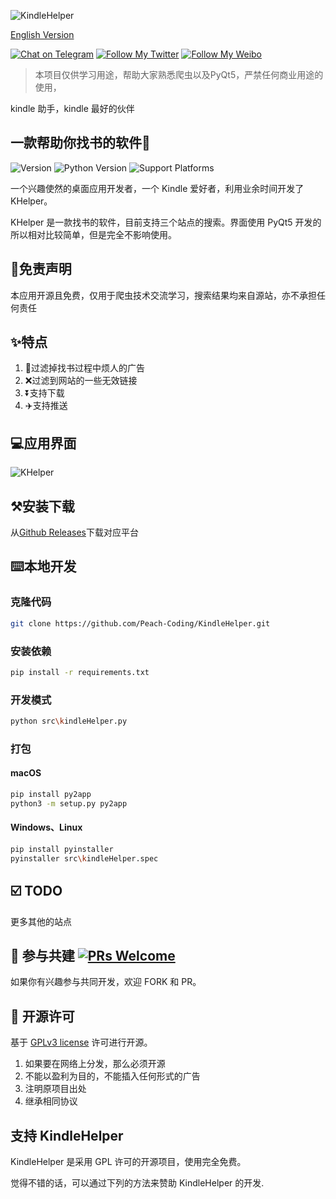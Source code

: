 ![KindleHelper](https://socialify.git.ci/Peach-Coding/KindleHelper/image?description=1&font=Inter&forks=1&issues=1&language=1&owner=1&pattern=Plus&pulls=1&stargazers=1&theme=Light)

[English Version](https://github.com/Peach-Coding/KindleHelper/blob/master/ENGLISHREADME.md)

[![Chat on Telegram](https://img.shields.io/badge/chat-Telegram-blueviolet?style=flat-square&logo=Telegram)](https://t.me/kindle_helper) [![Follow My Twitter](https://img.shields.io/badge/follow-Tweet-blue?style=flat-square&logo=Twitter)](https://twitter.com/LeetaoGoooo) [![Follow My Weibo](https://img.shields.io/badge/follow-Weibo-red?style=flat-square&logo=sina-weibo)](https://weibo.com/5984163100)

>本项目仅供学习用途，帮助大家熟悉爬虫以及PyQt5，严禁任何商业用途的使用，

kindle 助手，kindle 最好的伙伴


## 一款帮助你找书的软件🔧

![Version](https://img.shields.io/badge/version-1.0.0-green)  ![Python Version](https://img.shields.io/badge/python-3.6+-blue) ![Support Platforms](https://img.shields.io/badge/platform-windows%20%7C%20macos%20%7C%20linux-lightgrey)

一个兴趣使然的桌面应用开发者，一个 Kindle 爱好者，利用业余时间开发了 KHelper。

KHelper 是一款找书的软件，目前支持三个站点的搜索。界面使用 PyQt5 开发的所以相对比较简单，但是完全不影响使用。

## 📢免责声明

本应用开源且免费，仅用于爬虫技术交流学习，搜索结果均来自源站，亦不承担任何责任

## ✨特点

1. 📖过滤掉找书过程中烦人的广告
2. ❌过滤到网站的一些无效链接
3. ⏬支持下载
4. ✈️支持推送

## 💻应用界面

![KHelper](http://ww1.sinaimg.cn/large/006wYWbGly1gfrkh4h2rwj30xq0pm757.jpg)

## ⚒安装下载

从[Github Releases](https://github.com/Peach-Coding/KindleHelper/releases)下载对应平台

## ⌨️本地开发

### 克隆代码

```bash
git clone https://github.com/Peach-Coding/KindleHelper.git
```

### 安装依赖

```bash
pip install -r requirements.txt
```

### 开发模式

```bash
python src\kindleHelper.py
```

### 打包

#### macOS

```bash
pip install py2app
python3 -m setup.py py2app
```

#### Windows、Linux

```bash
pip install pyinstaller
pyinstaller src\kindleHelper.spec
```

## ☑️ TODO

更多其他的站点

## 🤝 参与共建 [![PRs Welcome](https://img.shields.io/badge/PRs-welcome-brightgreen.svg?style=flat)](http://makeapullrequest.com)

如果你有兴趣参与共同开发，欢迎 FORK 和 PR。

## 📜 开源许可

基于 [GPLv3 license](https://www.gnu.org/licenses/gpl-3.0.txt) 许可进行开源。
  1.  如果要在网络上分发，那么必须开源
  2.  不能以盈利为目的，不能插入任何形式的广告
  3.  注明原项目出处
  4.  继承相同协议
  
## 支持 KindleHelper

KindleHelper 是采用 GPL 许可的开源项目，使用完全免费。

觉得不错的话，可以通过下列的方法来赞助 KindleHelper 的开发.
